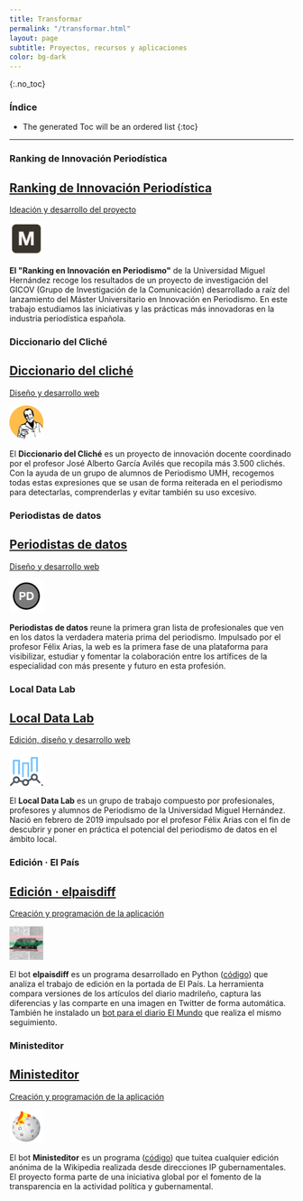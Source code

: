 ```yaml
---
title: Transformar
permalink: "/transformar.html"
layout: page
subtitle: Proyectos, recursos y aplicaciones
color: bg-dark
---
```


{:.no_toc}
### Índice

- The generated Toc will be an ordered list
{:toc}

* * *

### Ranking de Innovación Periodística

<section class="after-loop">
  <div class="row">
    <div class="col-lg-12 col-md-12 mb-lg-0 mx-auto">
      <a href="http://mip.umh.es/ranking/" target="_blank" class="after-loop-item card bg-secondary border-0 shadow-lg">
        <div class="card-body d-flex align-items-end flex-column text-right">
          <h2 class="text-warning">Ranking de Innovación Periodística</h2>
          <p class="w-75 text-white">Ideación y desarrollo del proyecto</p>
          <i><img src="assets/images/mip.png" alt="" width="60" height="60"></i>        
        </div>
      </a>
    </div>
  </div>
</section>

**El "Ranking en Innovación en Periodismo"** de la Universidad Miguel Hernández recoge los resultados de un proyecto de investigación del GICOV (Grupo de Investigación de la Comunicación) desarrollado a raíz del lanzamiento del Máster Universitario en Innovación en Periodismo. En este trabajo estudiamos las iniciativas y las prácticas más innovadoras en la industria periodística española. 

### Diccionario del Cliché

<section class="after-loop">
  <div class="row">
    <div class="col-lg-12 col-md-12 mb-lg-0 mx-auto">
      <a href="http://diccionariodelcliche.umh.es/" target="_blank" class="after-loop-item card bg-primary border-0 shadow-lg">       
        <div class="card-body d-flex align-items-end flex-column text-right">
        <h2 class="text-white">Diccionario del cliché</h2>
        <p class="w-75 text-warning">Diseño y desarrollo web</p>  
        <i><img class="rounded-circle" src="assets/images/cliche.png" alt="" width="60" height="60"></i>
        </div>
      </a>
    </div>
  </div>
</section>

El **Diccionario del Cliché** es un proyecto de innovación docente coordinado por el profesor José Alberto García Avilés que recopila más 3.500 clichés. Con la ayuda de un grupo de alumnos de Periodismo UMH, recogemos todas estas expresiones que se usan de forma reiterada en el periodismo para detectarlas, comprenderlas y evitar también su uso excesivo. 

### Periodistas de datos

<section class="after-loop">
  <div class="row">
    <div class="col-lg-12 col-md-12 mb-lg-0 mx-auto">
      <a href="http://periodistasdedatos.com/" target="_blank" class="after-loop-item card bg-secondary border-0 shadow-lg">
        <div class="card-body d-flex align-items-end flex-column text-right">
          <h2 class="text-white">Periodistas de datos</h2>
          <p class="w-75 text-warning">Diseño y desarrollo web</p>  
          <i><img class="rounded-circle" src="assets/images/pd.png" alt="" width="60" height="60"></i>
        </div>
      </a>
    </div>
  </div>
</section>

**Periodistas de datos** reune la primera gran lista de profesionales que ven en los datos la verdadera materia prima del periodismo. Impulsado por el profesor Félix Arias, la web es la primera fase de una plataforma para visibilizar, estudiar y fomentar la colaboración entre los artífices de la especialidad con más presente y futuro en esta profesión.

### Local Data Lab

<section class="after-loop">
  <div class="row">
    <div class="col-lg-12 col-md-12 mb-lg-0 mx-auto">
      <a href="https://localdatalab.umh.es/" target="_blank" class="after-loop-item card border-0 bg-warning shadow-lg" style="background-image: linear-gradient(45deg,#040505 0,#5cb85c94 100%),url(https://localdatalab.umh.es/assets/images/elx-background.gif)">
        <div class="card-body d-flex align-items-end flex-column text-right">
          <h2 class="text-white">Local Data Lab</h2>
          <p class="w-75 text-white">Edición, diseño y desarrollo web</p>  
          <i><img class="rounded-circle" src="assets/images/local.png" alt="" width="60" height="60"></i>
        </div>
      </a>
    </div>
  </div>
</section>

El **Local Data Lab** es un grupo de trabajo compuesto por profesionales, profesores y alumnos de Periodismo de la Universidad Miguel Hernández. Nació en febrero de 2019 impulsado por el profesor Félix Arias con el fin de descubrir y poner en práctica el potencial del periodismo de datos en el ámbito local.

### Edición · El País

<section class="after-loop">
  <div class="row">
    <div class="col-lg-12 col-md-12 mb-lg-0 mx-auto">
      <a href="https://twitter.com/elpaisdiff" target="_blank" class="after-loop-item card border-0 bg-dark shadow-lg">
        <div class="card-body d-flex align-items-end flex-column text-right">
          <h2 class="text-white">Edición · elpaisdiff</h2>
          <p class="w-75 text-warning">Creación y programación de la aplicación</p>  
          <i><img class="rounded-circle" src="assets/images/elpaisdiff.jpg" alt="" width="60" height="60"></i>          
        </div>
      </a>
    </div>
  </div>
</section>

El bot **elpaisdiff** es un programa desarrollado en Python ([código](https://github.com/DocNow/diffengine)) que analiza el trabajo de edición en la portada de El País. La herramienta compara versiones de los artículos del diario madrileño, captura las diferencias y las comparte en una imagen en Twitter de forma automática. También he instalado un [bot para el diario El Mundo](https://twitter.com/elmundodiff) que realiza el mismo seguimiento.

### Ministeditor

<section class="after-loop">
  <div class="row">
    <div class="col-lg-12 col-md-12 mb-lg-0 mx-auto">
      <a href="https://twitter.com/ministeditor" target="_blank"  class="after-loop-item card border-0 bg-info shadow-lg">
        <div class="card-body d-flex align-items-end flex-column text-right">
          <h2 class="text-white">Ministeditor</h2>
          <p class="w-75 text-warning">Creación y programación de la aplicación</p>  
          <i><img class="rounded-circle" src="assets/images/ministeditor.jpg" alt="" width="60" height="60"></i>          
        </div>
      </a>
    </div>
  </div>
</section>

El bot **Ministeditor** es un programa ([código](https://github.com/edsu/anon)) que tuitea cualquier edición anónima de la Wikipedia realizada desde direcciones IP gubernamentales. El proyecto forma parte de una iniciativa global por el fomento de la transparencia en la actividad política y gubernamental.
